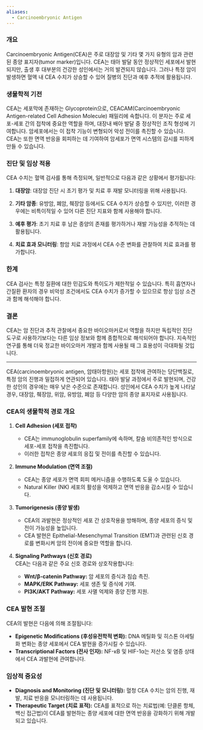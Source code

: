 ```yaml
---
aliases:
  - Carcinoembryonic Antigen
---
```

### 개요
Carcinoembryonic Antigen(CEA)은 주로 대장암 및 기타 몇 가지 유형의 암과 관련된 종양 표지자(tumor marker)입니다. CEA는 태아 발달 동안 정상적인 세포에서 발현되지만, 출생 후 대부분의 건강한 성인에서는 거의 발견되지 않습니다. 그러나 특정 암이 발생하면 혈액 내 CEA 수치가 상승할 수 있어 질병의 진단과 예후 추적에 활용됩니다.

### 생물학적 기전
CEA는 세포막에 존재하는 Glycoprotein으로, CEACAM(Carcinoembryonic Antigen-related Cell Adhesion Molecule) 패밀리에 속합니다. 이 분자는 주로 세포-세포 간의 접착에 중요한 역할을 하며, 대장내 배아 발달 중 정상적인 조직 형성에 기여합니다. 암세포에서는 이 접착 기능이 변형되어 악성 전이를 촉진할 수 있습니다. CEA는 또한 면역 반응을 회피하는 데 기여하여 암세포가 면역 시스템의 감시를 피하게 만들 수 있습니다.

### 진단 및 임상 적용
CEA 수치는 혈액 검사를 통해 측정되며, 일반적으로 다음과 같은 상황에서 평가됩니다:

1. **대장암**: 대장암 진단 시 초기 평가 및 치료 후 재발 모니터링을 위해 사용됩니다.
   
2. **기타 암종**: 유방암, 폐암, 췌장암 등에서도 CEA 수치가 상승할 수 있지만, 이러한 경우에는 비특이적일 수 있어 다른 진단 지표와 함께 사용해야 합니다.
   
3. **예후 평가**: 초기 치료 후 남은 종양의 존재를 평가하거나 재발 가능성을 추적하는 데 활용됩니다.

4. **치료 효과 모니터링**: 항암 치료 과정에서 CEA 수준 변화를 관찰하여 치료 효과를 평가합니다.

### 한계
CEA 검사는 특정 질환에 대한 민감도와 특이도가 제한적일 수 있습니다. 특히 흡연자나 간질환 환자의 경우 비악성 조건에서도 CEA 수치가 증가할 수 있으므로 항상 임상 소견과 함께 해석해야 합니다.

### 결론
CEA는 암 진단과 추적 관찰에서 중요한 바이오마커로서 역할을 하지만 독립적인 진단 도구로 사용하기보다는 다른 임상 정보와 함께 종합적으로 해석되어야 합니다. 지속적인 연구를 통해 더욱 정교한 바이오마커 개발과 함께 사용될 때 그 효용성이 극대화될 것입니다.



---
CEA(carcinoembryonic antigen, 암태아항원)는 세포 접착에 관여하는 당단백질로, 특정 암의 진행과 밀접하게 연관되어 있습니다. 태아 발달 과정에서 주로 발현되며, 건강한 성인의 경우에는 매우 낮은 수준으로 존재합니다. 성인에서 CEA 수치가 높게 나타날 경우, 대장암, 췌장암, 위암, 유방암, 폐암 등 다양한 암의 종양 표지자로 사용됩니다.

### CEA의 생물학적 경로 개요

1. **Cell Adhesion (세포 접착)**
    
    - CEA는 immunoglobulin superfamily에 속하며, 칼슘 비의존적인 방식으로 세포-세포 접착을 촉진합니다.
    - 이러한 접착은 종양 세포의 응집 및 전이를 촉진할 수 있습니다.
2. **Immune Modulation (면역 조절)**
    
    - CEA는 종양 세포가 면역 회피 메커니즘을 수행하도록 도울 수 있습니다.
    - Natural Killer (NK) 세포의 활성을 억제하고 면역 반응을 감소시킬 수 있습니다.
3. **Tumorigenesis (종양 발생)**
    
    - CEA의 과발현은 정상적인 세포 간 상호작용을 방해하며, 종양 세포의 증식 및 전이 가능성을 높입니다.
    - CEA 발현은 Epithelial-Mesenchymal Transition (EMT)과 관련된 신호 경로를 변화시켜 암의 전이에 중요한 역할을 합니다.
4. **Signaling Pathways (신호 경로)**  
    CEA는 다음과 같은 주요 신호 경로와 상호작용합니다:
    
    - **Wnt/β-catenin Pathway:** 암 세포의 증식과 침습 촉진.
    - **MAPK/ERK Pathway:** 세포 생존 및 증식에 기여.
    - **PI3K/AKT Pathway:** 세포 사멸 억제와 종양 진행 지원.

### CEA 발현 조절

CEA의 발현은 다음에 의해 조절됩니다:

- **Epigenetic Modifications (후성유전학적 변화):** DNA 메틸화 및 히스톤 아세틸화 변화는 종양 세포에서 CEA 발현을 증가시킬 수 있습니다.
- **Transcriptional Factors (전사 인자):** NF-κB 및 HIF-1α는 저산소 및 염증 상태에서 CEA 과발현에 관여합니다.

### 임상적 중요성

- **Diagnosis and Monitoring (진단 및 모니터링):** 혈청 CEA 수치는 암의 진행, 재발, 치료 반응을 모니터링하는 데 사용됩니다.
- **Therapeutic Target (치료 표적):** CEA를 표적으로 하는 치료법(예: 단클론 항체, 백신 접근법)이 CEA를 발현하는 종양 세포에 대한 면역 반응을 강화하기 위해 개발되고 있습니다.

